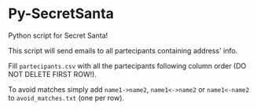# Py-SecretSanta

Python script for Secret Santa!

This script will send emails to all partecipants containing address' info.

Fill `partecipants.csv` with all the partecipants following column order (DO NOT DELETE FIRST ROW!).

To avoid matches simply add `name1->name2`, `name1<->name2` or `name1<-name2` to `avoid_matches.txt` (one per row).
